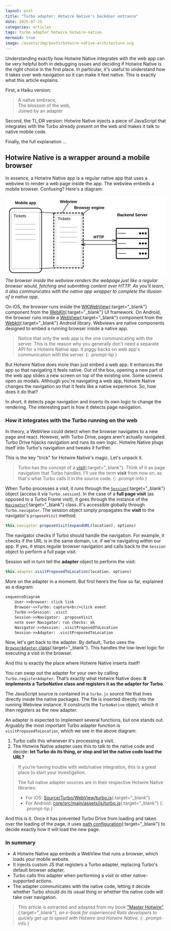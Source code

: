 ```yaml
---
layout: post
title: "Turbo adapter: Hotwire Native's backdoor entrance"
date: 2025-07-25
categories: articles
tags: turbo adapter hotwire hotwire-native
mermaid: true
image: /assets/img/posts/hotwire-native-architecture.svg
---
```


Understanding exactly how Hotwire Native integrates with the web app can be very helpful both in debugging issues and deciding if Hotwire Native is the right choice in the first place. In particular, it's useful to understand how it takes over web navigation so it can make it feel native. This is exactly what this article explains.

First, a Haiku version:

> A native embrace, \
> The blossom of the web, \
> Joined by an adapter

Second, the TL;DR version: Hotwire Native injects a piece of JavaScript that integrates with the Turbo already present on the web and makes it talk to native mobile code.

Finally, the full explanation ...

## Hotwire Native is a wrapper around a mobile browser

In essence, a Hotwire Native app is a regular native app that uses a webview to render a web page inside the app. The webview embeds a mobile browser. Confusing? Here's a diagram:

![A Hotwire Native app architecture: webview inside the native app, with a browser inside that renders the webpage by talking to the server via HTTP.](/assets/img/posts/hotwire-native-architecture.svg)
*The browser inside the webview renders the webpage just like a regular browser would, fetching and submitting content over HTTP. As you'll learn, it also communicates with the native app wrapper to complete the illusion of a native app.*

On iOS, the browser runs inside the [WKWebView](https://developer.apple.com/documentation/webkit/wkwebview){:target="_blank"} component from the [WebKit](https://developer.apple.com/documentation/webkit){:target="_blank"} UI framework. On Android, the browser runs inside a [WebView](https://developer.android.com/reference/android/webkit/WebView){:target="_blank"} component from the [Webkit](https://developer.android.com/jetpack/androidx/releases/webkit){:target="_blank"} Android library. Webviews are native components designed to embed a running browser inside a native app.

> Notice that only the web app is the one communicating with the server.
> This is the reason why you generally don't need a separate API for a Hotwire Native app.
> It piggy backs on web app's communication with the server.
{: .prompt-tip }

But Hotwire Native does more than just embed a web app. It enhances the app so that navigating it feels native. Out of the box, opening a new part of the web app slides a new screen on top of the existing one. Some screens open as modals. Although you're navigating a web app, Hotwire Native changes the navigation so that it feels like a native experience. So, how does it do that?

In short, it detects page navigation and inserts its own logic to change the rendering. The interesting part is how it detects page navigation.

### How it integrates with the Turbo running on the web

In theory, a WebView could detect when the browser navigates to a new page and react. However, with Turbo Drive, pages aren't actually navigated. Turbo Drive hijacks navigation and runs its own logic. Hotwire Native plugs itself into Turbo's navigation and tweaks it further.

This is the key "trick" for Hotwire Native's magic. Let's unpack it.

> Turbo has the concept of a [visit](https://turbo.hotwired.dev/handbook/drive#application-visits){:target="_blank"}. Think of it as page navigation that Turbo handles. I'll use the term **visit** from now on, as that's what Turbo calls it in the source code.
{: .prompt-info }

When Turbo processes a visit, it runs through the [`Session`](https://github.com/hotwired/turbo/blob/main/src/core/session.js){:target="_blank"} object (access it via `Turbo.session`). In the case of a **full page visit** (as opposed to a Turbo Frame visit), it goes through the instance of the [`Navigator`](https://github.com/hotwired/turbo/blob/main/src/core/drive/navigator.js){:target="_blank"} class. It's accessible globally through `Turbo.navigator`. The session object simply propagates the **visit** to the navigator's `proposeVisit` method:

```javascript
this.navigator.proposeVisit(expandURL(location), options)
```

The navigator checks if Turbo should handle the navigation. For example, it checks if the URL is in the same domain, i.e. if we're navigating within our app. If yes, it stops regular browser navigation and calls back to the `Session` object to perform a full page visit.

Session will in turn tell the **adapter** object to perform the visit:
```javascript
this.adapter.visitProposedToLocation(location, options)
```

More on the adapter in a moment. But first here’s the flow so far, explained as a diagram:

```mermaid
sequenceDiagram
    User->>Browser: click link
    Browser->>Turbo: capture<br/>click event
    Turbo->>Session: .visit
    Session->>Navigator: .proposeVisit
    note over Navigator: run checks: ok
    Navigator->>Session: .visitProposedToLocation
    Session->>Adapter: .visitProposedToLocation
```

Now, let's get back to the adapter. By default, Turbo uses the [`BrowserAdapter` class](https://github.com/hotwired/turbo/blob/main/src/core/native/browser_adapter.js){:target="_blank"}. This handles the low-level logic for executing a visit in the browser.

And this is exactly the place where Hotwire Native inserts itself!

You can swap out the adapter for your own by calling `Turbo.registerAdapter`. That’s exactly what Hotwire Native does: **it implements a TurboNative class and registers it as the adapter for Turbo**.

The JavaScript source is contained in a `turbo.js` source file that lives directly inside the native packages. The file is inserted directly into the running Webview instance. It constructs the `TurboNative` object, which it then registers as the new adapter.

An adapter is expected to implement several functions, but one stands out. Arguably the most important Turbo adapter function is `visitProposedToLocation`, which we see in the above diagram:
1. Turbo calls this whenever it's processing a visit.
2. The Hotwire Native adapter uses this to talk to the native code and decide: **let Turbo do its thing, or stop and let the native code load the URL?**

> If you’re having trouble with web/native integration, this is a great place to start your investigation.
>
> The full native adapter sources are in their respective Hotwire Native libraries:
> - For iOS: [Source/Turbo/WebView/turbo.js](https://github.com/hotwired/hotwire-native-ios/blob/main/Source/Turbo/WebView/turbo.js){:target="_blank"}
> - For Android: [core/src/main/assets/js/turbo.js](https://github.com/hotwired/hotwire-native-android/blob/main/core/src/main/assets/js/turbo.js){:target="_blank"}
{: .prompt-tip }

And this is it. Once it has prevented Turbo Drive from loading and taken over the loading of the page, it uses [path configuration](https://native.hotwired.dev/overview/path-configuration){:target="_blank"} to decide exactly how it will load the new page.

### In summary
- A Hotwire Native app embeds a WebView that runs a browser, which loads your mobile website.
- It injects custom JS that registers a Turbo adapter, replacing Turbo's default browser adapter.
- Turbo calls this adapter when performing a visit or other native-supported actions.
- The adapter communicates with the native code, letting it decide whether Turbo should do its usual thing or whether the native code will take over navigation.

> This article is extracted and adapted from my book ["Master Hotwire"](https://masterhotwire.com/){:target="_blank"}, _an e-book for experienced Rails developers to quickly get up to speed with Hotwire and Hotwire Native_.
{: .prompt-info }
